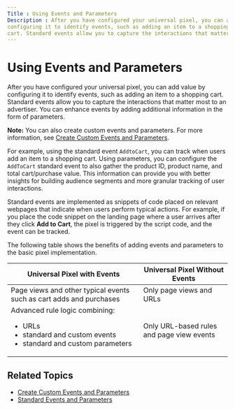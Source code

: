 ```yaml
---
Title : Using Events and Parameters
Description : After you have configured your universal pixel, you can add value by
configuring it to identify events, such as adding an item to a shopping
cart. Standard events allow you to capture the interactions that matter
---
```



# Using Events and Parameters



After you have configured your universal pixel, you can add value by
configuring it to identify events, such as adding an item to a shopping
cart. Standard events allow you to capture the interactions that matter
most to an advertiser. You can enhance events by adding additional
information in the form of parameters.



<div id="using-standard-events-and-parameters__note_cng_cp3_rsb"
class="note note note_note">

<b>Note:</b> You can also create custom events
and parameters. For more information, see
<a href="create-custom-events-and-parameters.md" class="xref"
title="If you click the pencil icon next to a pixel on the Universal Pixels page, you can create custom events and parameters for the universal pixel using the UI and include them in your generated pixel code.">Create
Custom Events and Parameters</a>.





For example, using the standard event `AddtoCart`, you can track when
users add an item to a shopping cart. Using parameters, you can
configure the `AddToCart` standard event to also gather the product ID,
product name, and total cart/purchase value. This information can
provide you with better insights for building audience segments and more
granular tracking of user interactions.

Standard events are implemented as snippets of code placed on relevant
webpages that indicate when users perform typical actions. For example,
if you place the code snippet on the landing page where a user arrives
after they click **Add to Cart**, the pixel is triggered by the script
code, and the event can be tracked.



The following table shows the benefits of adding events and parameters
to the basic pixel implementation.

<table id="using-standard-events-and-parameters__table_ijs_pxt_rkb"
class="table">
<thead class="thead">
<tr class="header row">
<th
id="using-standard-events-and-parameters__table_ijs_pxt_rkb__entry__1"
class="entry">Universal Pixel with Events</th>
<th
id="using-standard-events-and-parameters__table_ijs_pxt_rkb__entry__2"
class="entry">Universal Pixel Without Events</th>
</tr>
</thead>
<tbody class="tbody">
<tr class="odd row">
<td class="entry"
headers="using-standard-events-and-parameters__table_ijs_pxt_rkb__entry__1">Page
views and other typical events such as cart adds and purchases</td>
<td class="entry"
headers="using-standard-events-and-parameters__table_ijs_pxt_rkb__entry__2">Only
page views and URLs</td>
</tr>
<tr class="even row">
<td class="entry"
headers="using-standard-events-and-parameters__table_ijs_pxt_rkb__entry__1">Advanced
rule logic combining:
<ul>
<li>URLs</li>
<li>standard and custom events</li>
<li>standard and custom parameters</li>
</ul></td>
<td class="entry"
headers="using-standard-events-and-parameters__table_ijs_pxt_rkb__entry__2">Only
URL-based rules and page view events</td>
</tr>
</tbody>
</table>





## Related Topics

- <a href="create-custom-events-and-parameters.md" class="xref"
  title="If you click the pencil icon next to a pixel on the Universal Pixels page, you can create custom events and parameters for the universal pixel using the UI and include them in your generated pixel code.">Create
  Custom Events and Parameters</a>
- <a href="standard-events-and-parameters.md" class="xref">Standard
  Events and Parameters</a>







